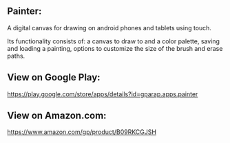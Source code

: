 Painter:
---------
A digital canvas for drawing on android phones and tablets using touch.

Its functionality consists of:
a canvas to draw to and a color palette, 
saving and loading a painting, 
options to customize the size of the brush and erase paths.

View on Google Play:
--------------------
https://play.google.com/store/apps/details?id=gparap.apps.painter

View on Amazon.com:
--------------------
https://www.amazon.com/gp/product/B09RKCGJSH
